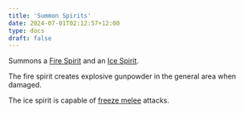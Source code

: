```yaml
---
title: 'Summon Spirits'
date: 2024-07-01T02:12:57+12:00
type: docs
draft: false
---
```


Summons a [Fire Spirit](https://noita.wiki.gg/wiki/Liekki%C3%B6) and an [Ice Spirit](https://noita.wiki.gg/wiki/J%C3%A4%C3%A4ti%C3%B6).

The fire spirit creates explosive gunpowder in the general area when damaged.

The ice spirit is capable of [freeze melee](https://noita.wiki.gg/wiki/Damage_Types#Melee_damage) attacks.
